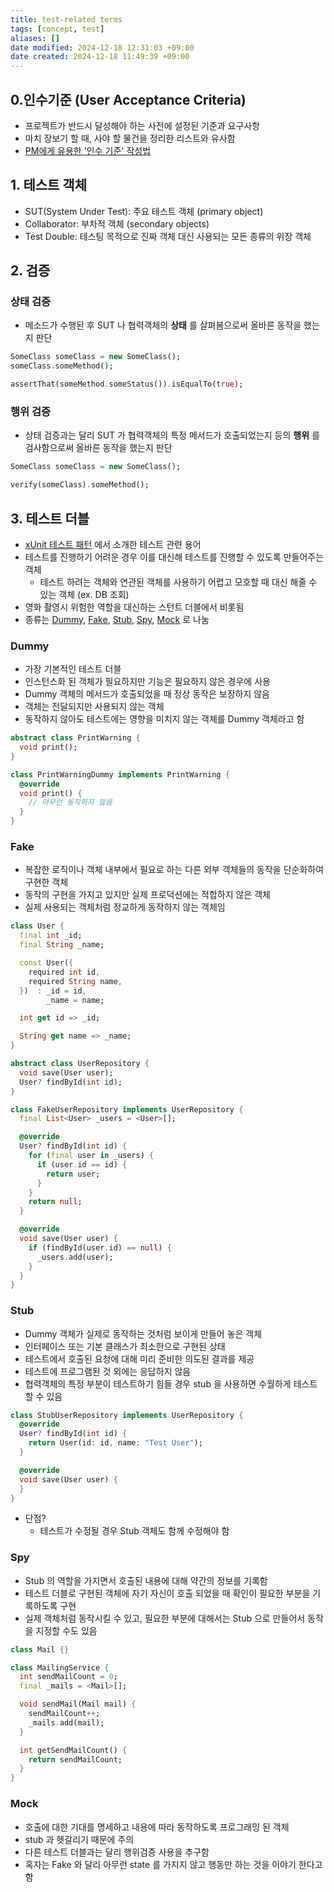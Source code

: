 ```yaml
---
title: test-related terms
tags: [concept, test]
aliases: []
date modified: 2024-12-18 12:31:03 +09:00
date created: 2024-12-18 11:49:39 +09:00
---
```


## 0.인수기준 (User Acceptance Criteria)

- 프로젝트가 반드시 달성해야 하는 사전에 설정된 기준과 요구사항
- 마치 장보기 할 때, 사야 할 물건을 정리한 리스트와 유사함
- [PM에게 유용한 '인수 기준' 작성법](https://brunch.co.kr/@yongjinjinipln/84)

## 1. 테스트 객체

- SUT(System Under Test): 주요 테스트 객체 (primary object)
- Collaborator: 부차적 객체 (secondary objects)
- Test Double: 테스팅 목적으로 진짜 객체 대신 사용되는 모든 종류의 위장 객체

## 2. 검증

### 상태 검증

- 메소드가 수행된 후 SUT 나 협력객체의 **상태** 를 살펴봄으로써 올바른 동작을 했는지 판단

```dart
SomeClass someClass = new SomeClass();
someClass.someMethod();

assertThat(someMethod.someStatus()).isEqualTo(true);
```

### 행위 검증

- 상태 검증과는 달리 SUT 가 협력객체의 특정 메서드가 호출되었는지 등의 **행위** 를 검사함으로써 올바른 동작을 했는지 판단

```dart
SomeClass someClass = new SomeClass();

verify(someClass).someMethod();
```

## 3. 테스트 더블

- [xUnit 테스트 패턴](http://www.acornpub.co.kr/book/xunit) 에서 소개한 테스트 관련 용어
- 테스트를 진행하기 어려운 경우 이를 대신해 테스트를 진행할 수 있도록 만들어주는 객체
  - 테스트 하려는 객체와 연관된 객체를 사용하기 어렵고 모호할 때 대신 해줄 수 있는 객체 (ex. DB 조회)
- 영화 촬영시 위험한 역할을 대신하는 스턴트 더블에서 비롯됨
- 종류는 [Dummy](#dummy), [Fake](#fake), [Stub](#stub), [Spy](#spy), [Mock](#mock) 로 나눔

### Dummy

- 가장 기본적인 테스트 더블
- 인스턴스화 된 객체가 필요하지만 기능은 필요하지 않은 경우에 사용
- Dummy 객체의 메서드가 호출되었을 때 정상 동작은 보장하지 않음
- 객체는 전달되지만 사용되지 않는 객체
- 동작하지 않아도 테스트에는 영향을 미치지 않는 객체를 Dummy 객체라고 함

```dart
abstract class PrintWarning {
  void print();
}

class PrintWarningDummy implements PrintWarning {
  @override
  void print() {
    // 아무런 동작하지 않음
  }
}
```

### Fake

- 복잡한 로직이나 객체 내부에서 필요로 하는 다른 외부 객체들의 동작을 단순화하여 구현한 객체
- 동작의 구현을 가지고 있지만 실제 프로덕션에는 적합하지 않은 객체
- 실제 사용되는 객체처럼 정교하게 동작하지 않는 객체임

```dart
class User {
  final int _id;
  final String _name;

  const User({
    required int id,
    required String name,
  })  : _id = id,
        _name = name;

  int get id => _id;

  String get name => _name;
}

abstract class UserRepository {
  void save(User user);
  User? findById(int id);
}

class FakeUserRepository implements UserRepository {
  final List<User> _users = <User>[];

  @override
  User? findById(int id) {
    for (final user in _users) {
      if (user.id == id) {
        return user;
      }
    }
    return null;
  }

  @override
  void save(User user) {
    if (findById(user.id) == null) {
      _users.add(user);
    }
  }
}
```

### Stub

- Dummy 객체가 실제로 동작하는 것처럼 보이게 만들어 놓은 객체
- 인터페이스 또는 기본 클래스가 최소한으로 구현된 상태
- 테스트에서 호출된 요청에 대해 미리 준비한 의도된 결과를 제공
- 테스트에 프로그램된 것 외에는 응답하지 않음
- 협력객체의 특정 부분이 테스트하기 힘들 경우 stub 을 사용하면 수월하게 테스트할 수 있음

```dart
class StubUserRepository implements UserRepository {
  @override
  User? findById(int id) {
    return User(id: id, name: "Test User");
  }

  @override
  void save(User user) {
  }
}
```

- 단점?
  - 테스트가 수정될 경우 Stub 객체도 함께 수정해야 함

### Spy

- Stub 의 역할을 가지면서 호출된 내용에 대해 약간의 정보를 기록함
- 테스트 더블로 구현된 객체에 자기 자신이 호출 되었을 때 확인이 필요한 부분을 기록하도록 구현
- 실제 객체처럼 동작시킬 수 있고, 필요한 부분에 대해서는 Stub 으로 만들어서 동작을 지정할 수도 있음

```dart
class Mail {}

class MailingService {
  int sendMailCount = 0;
  final _mails = <Mail>[];

  void sendMail(Mail mail) {
    sendMailCount++;
    _mails.add(mail);
  }

  int getSendMailCount() {
    return sendMailCount;
  }
}
```

### Mock

- 호출에 대한 기대를 명세하고 내용에 따라 동작하도록 프로그래밍 된 객체
- stub 과 헷갈리기 때문에 주의
- 다른 테스트 더블과는 달리 행위검증 사용을 추구함
- 혹자는 Fake 와 달리 아무런 state 를 가지지 않고 행동만 하는 것을 이야기 한다고 함
